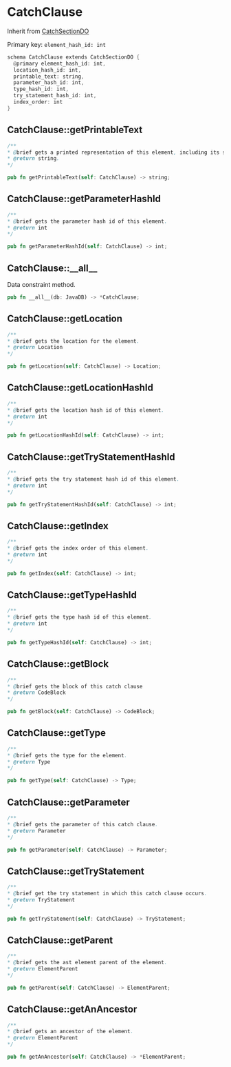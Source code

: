 # CatchClause

Inherit from [CatchSectionDO](./CatchSectionDO.md)

Primary key: `element_hash_id: int`

```rust
schema CatchClause extends CatchSectionDO {
  @primary element_hash_id: int,
  location_hash_id: int,
  printable_text: string,
  parameter_hash_id: int,
  type_hash_id: int,
  try_statement_hash_id: int,
  index_order: int
}
```
## CatchClause::getPrintableText

```java
/**
* @brief gets a printed representation of this element, including its structure where applicable.
* @return string.
*/
```
```rust
pub fn getPrintableText(self: CatchClause) -> string;
```
## CatchClause::getParameterHashId

```java
/**
* @brief gets the parameter hash id of this element.
* @return int
*/
```
```rust
pub fn getParameterHashId(self: CatchClause) -> int;
```
## CatchClause::\_\_all\_\_

Data constraint method.

```rust
pub fn __all__(db: JavaDB) -> *CatchClause;
```
## CatchClause::getLocation

```java
/**
* @brief gets the location for the element.
* @return Location
*/
```
```rust
pub fn getLocation(self: CatchClause) -> Location;
```
## CatchClause::getLocationHashId

```java
/**
* @brief gets the location hash id of this element.
* @return int
*/
```
```rust
pub fn getLocationHashId(self: CatchClause) -> int;
```
## CatchClause::getTryStatementHashId

```java
/**
* @brief gets the try statement hash id of this element.
* @return int
*/
```
```rust
pub fn getTryStatementHashId(self: CatchClause) -> int;
```
## CatchClause::getIndex

```java
/**
* @brief gets the index order of this element.
* @return int
*/
```
```rust
pub fn getIndex(self: CatchClause) -> int;
```
## CatchClause::getTypeHashId

```java
/**
* @brief gets the type hash id of this element.
* @return int
*/
```
```rust
pub fn getTypeHashId(self: CatchClause) -> int;
```
## CatchClause::getBlock

```java
/**
* @brief gets the block of this catch clause
* @return CodeBlock 
*/
```
```rust
pub fn getBlock(self: CatchClause) -> CodeBlock;
```
## CatchClause::getType

```java
/**
* @brief gets the type for the element.
* @return Type
*/
```
```rust
pub fn getType(self: CatchClause) -> Type;
```
## CatchClause::getParameter

```java
/**
* @brief gets the parameter of this catch clause.
* @return Parameter 
*/
```
```rust
pub fn getParameter(self: CatchClause) -> Parameter;
```
## CatchClause::getTryStatement

```java
/**
* @brief get the try statement in which this catch clause occurs.
* @return TryStatement 
*/
```
```rust
pub fn getTryStatement(self: CatchClause) -> TryStatement;
```
## CatchClause::getParent

```java
/**
* @brief gets the ast element parent of the element.
* @return ElementParent 
*/
```
```rust
pub fn getParent(self: CatchClause) -> ElementParent;
```
## CatchClause::getAnAncestor

```java
/**
* @brief gets an ancestor of the element.
* @return ElementParent 
*/
```
```rust
pub fn getAnAncestor(self: CatchClause) -> *ElementParent;
```
